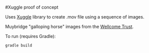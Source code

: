 #Xuggle proof of concept 

Uses [Xuggle](https://code.google.com/p/xuggle) library to create .mov file using a sequence of images.

Muybridge "galloping horse" images from the [Wellcome Trust](http://images.wellcome.ac.uk/indexplus/result.html?_IXACTION_=query&_IXFIRST_=1&_IXSR_=aISgHPeHQwr&_IXSS_=_IXFPFX_%3dtemplates%252ft%26_IXFIRST_%3d1%26create_creator_name_name%253atext%3d%2522Eadweard%2bMuybridge%2522%26%252asform%3dwellcome%252dimages%26_IXACTION_%3dquery%26%2524%253dsort%3dsort%2bsortexpr%2bimage_sort%26%2524%2bwith%2bimage_sort%3d%252e%26_IXMAXHITS_%3d15%26%2524%2b%2528%2528with%2bwi_sfgu%2bis%2bY%2529%2band%2bnot%2b%2528%2522contemporary%2bclinical%2bimages%2522%2bindex%2bwi_collection%2bor%2b%2522corporate%2bimages%2522%2bindex%2bwi_collection%2529%2529%2band%2bnot%2bwith%2bsys_deleted%3d%252e&_IXSPFX_=templates%2fb&_IXFPFX_=templates%2fb#anchor27261).

To run (requires Gradle):

	gradle build